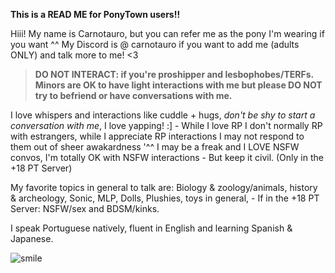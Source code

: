 
**This is a READ ME for PonyTown users!!**

Hiii! My name is Carnotauro, but you can refer me as the pony I'm wearing if you want ^^
My Discord is @ carnotauro if you want to add me (adults ONLY) and talk more to me! <3

>**DO NOT INTERACT: if you're proshipper and lesbophobes/TERFs.**
>**Minors are OK to have light interactions with me but please DO NOT try to befriend or have conversations with me.**

I love whispers and interactions like cuddle + hugs, *don't be shy to start a conversation with me*, I love yapping! :] - While I love RP I don't normally RP with estrangers, while I appreciate RP interactions I may not respond to them out of sheer awakardness '^^
I may be a freak and I LOVE NSFW convos, I'm totally OK with NSFW interactions - But keep it civil. (Only in the +18 PT Server)

My favorite topics in general to talk are: Biology & zoology/animals, history & archeology, Sonic, MLP, Dolls, Plushies, toys in general, - If in the +18 PT Server: NSFW/sex and BDSM/kinks.

I speak Portuguese natively, fluent in English and learning Spanish & Japanese.

![smile](https://github.com/user-attachments/assets/00d4ee44-d52d-4d94-ae1b-c6cddae49dc4)
